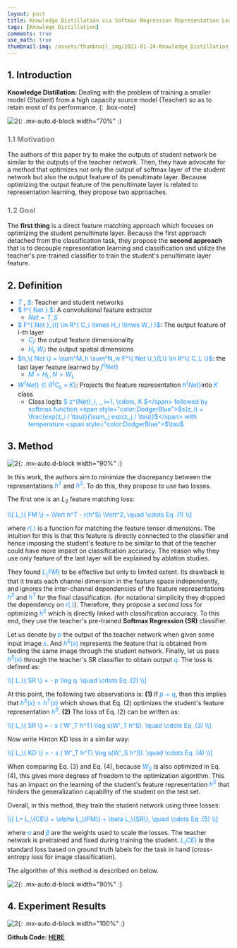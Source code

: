 ```yaml
---
layout: post
title: Knowledge Distillation via Softmax Regression Representation Learning
tags: [Knowlege Distillation]
comments: true
use_math: true
thumbnail-img: /assets/thumbnail_img/2021-01-24-Knowledge_Distillation_via_Softmax_Regression_Representation_Learning/post.png
---
```


## 1. Introduction  
**Knowledge Distillation:** Dealing with the problem of training a smaller model (Student) from a high capacity source model (Teacher) so as to retain most of its performance. 
{: .box-note}


![2](https://da2so.github.io/assets/post_img/2021-01-24-Knowledge_Distillation_via_Softmax_Regression_Representation_Learning/1.png){: .mx-auto.d-block width="70%" :}


### <span style="color:gray"> 1.1 Motivation </span>

The authors of this paper try to make the outputs of student network be similar to the outputs of the teacher network. Then, they have advocate for a method that optimizes not only the output of softmax layer of the student network but also the output feature of its penultimate layer. Because optimizing the output feature of the penultimate layer is related to representation learning, they propose two approaches.


### <span style="color:gray"> 1.2 Goal </span>

The **first thing** is a direct feature matching approach which focuses on optimizing the student penultimate layer. Because the first approach detached from the classification task, they propose the **second approach** that is to decouple representation learning and classification and utilize the teacher's pre-trained classifier to train the student's penultimate layer feature.


## 2. Definition


- <span style="color:DodgerBlue">$T$</span> , <span style="color:DodgerBlue">$S$</span>: Teacher and student networks
- <span style="color:DodgerBlue">$ f^\{ Net \} $</span>: A convolutional feature extractor
    - <span style="color:DodgerBlue">$Net = { T, S }$</span>
- <span style="color:DodgerBlue">$ F^\{ Net \}_{i} \in R^\{ C_i \times H_i \times W_i \}$</span>: The output feature of i-th layer
    - <span style="color:DodgerBlue">$C_i$</span>: the output feature dimensionality
    - <span style="color:DodgerBlue">$H_i, \, W_i$</span>: the output spatial dimensions
- <span style="color:DodgerBlue">$h_\{ Net \} = \sum^M_h \sum^N_w F^\{ Net \}_\{L\} \in R^\{ C_L \}$</span>: the last layer feature learned by <span style="color:DodgerBlue">$f^\{ Net \}$</span>
    - <span style="color:DodgerBlue">$M = H_L, \, N = W_L$</span>
- <span style="color:DodgerBlue">$W^\{ Net \} \in R^\{ C_L \times K \}$</span>: Projects the feature representation <span style="color:DodgerBlue">$h^\{Net\}$</span>into <span style="color:DodgerBlue">$K$</span> class 
    - Class logits <span style="color:DodgerBlue">$ z^\{Net\}_i, \,\, i=1, \cdots, K $</span> followed by softmax function <span style="color:DodgerBlue">$s(z_i) =  \frac{exp(z_i / \tau)}{\sum_j exp(z_j / \tau)}$</span> with temperature <span style="color:DodgerBlue">$\tau$</span>



## 3. Method

![2](https://da2so.github.io/assets/post_img/2021-01-24-Knowledge_Distillation_via_Softmax_Regression_Representation_Learning/2.png){: .mx-auto.d-block width="90%" :}


In this work, the authors aim to minimize the discrepancy between the representations <span style="color:DodgerBlue">$h^T$</span> and <span style="color:DodgerBlue">$h^S$</span>. To do this, they propose to use two losses. 

The first one is an $L_2$ feature matching loss:


<span style="color:DodgerBlue">
\\[
L_\{ FM \} = \Vert h^T - r(h^S) \Vert^2, \quad \cdots Eq .(1)
\\] </span>

where <span style="color:DodgerBlue">$r(.)$</span> is a function for matching the feature tensor dimensions. The intuition for this is that this feature is directly connected to the classifier and hence imposing the student's feature to be similar to that of the teacher could have more impact on classification accuracy. The reason why they use only feature of the last layer will be explained by ablation studies.


They found <span style="color:DodgerBlue">$L_\{FM\}$</span> to be effective but only to limited extent. Its drawback is that it treats each channel dimension in the feature space independently, and ignores the inter-channel dependencies of the feature representations <span style="color:DodgerBlue">$h^S$</span> and <span style="color:DodgerBlue">$h^T$</span> for the final classification. (for notational simplicity they dropped the dependency on <span style="color:DodgerBlue">$r(.)$</span>). Therefore, they propose a second loss for optimizing <span style="color:DodgerBlue">$h^S$</span> which is directly linked with classification accuracy. To this end, they use the teacher's pre-trained **Softmax Regression (SR)** classifier.


Let us denote by <span style="color:DodgerBlue">$p$</span> the output of the teacher network when given some input image <span style="color:DodgerBlue">$x$</span>. And <span style="color:DodgerBlue">$h^S(x)$</span> represents the feature that is obtained from feeding the same image through the student network. Finally, let us pass <span style="color:DodgerBlue">$h^S(x)$</span> through the teacher's SR classifier to obtain output <span style="color:DodgerBlue">$q$</span>. The loss is defined as:

<span style="color:DodgerBlue">
\\[
L_\{ SR \} = - p \log q.  \quad \cdots Eq .(2)
\\] </span>

At this point, the following two observations is: **(1)** If <span style="color:DodgerBlue">$p=q$</span>, then this implies that <span style="color:DodgerBlue">$h^S(x) = h^T(x)$</span> which shows that Eq. (2) optimizes the student's feature representation <span style="color:DodgerBlue">$h^S$</span>. **(2)** The loss of Eq. (2) can be written as:

<span style="color:DodgerBlue">
\\[
L_\{ SR \} = - s ( W'_T h^T) \log s(W'_T h^S).  \quad \cdots Eq .(3)
\\] </span>

Now write Hinton KD loss in a similar way:

<span style="color:DodgerBlue">
\\[
L_\{ KD \} = - s ( W'_T h^T) \log s(W'_S h^S).  \quad \cdots Eq .(4)
\\] </span>


When comparing Eq. (3) and Eq. (4), because <span style="color:DodgerBlue">$W_S$</span> is also optimized in Eq. (4), this gives more degrees of freedom to the optimization algorithm. This has an impact on the learning of the student's feature representation <span style="color:DodgerBlue">$h^S$</span> that hinders the generalization capability of the student on the test set.

Overall, in this method, they train the student network using three losses:

<span style="color:DodgerBlue">
\\[
L= L_\{CE\} + \alpha L_\{FM\} + \beta L_\{SR\},  \quad \cdots Eq .(5)
\\] </span>

where <span style="color:DodgerBlue">$\alpha$</span> and  <span style="color:DodgerBlue">$\beta$</span> are the weights used to scale the losses. The teacher network is pretrained and fixed during training the student. <span style="color:DodgerBlue">$L_\{CE\}$</span> is the standard loss based on ground truth labels for the task in hand (cross-entropy loss for image classification).

The algorithm of this method is described on below.

![2](https://da2so.github.io/assets/post_img/2021-01-24-Knowledge_Distillation_via_Softmax_Regression_Representation_Learning/3.png){: .mx-auto.d-block width="90%" :}


## 4. Experiment Results

![2](https://da2so.github.io/assets/post_img/2021-01-24-Knowledge_Distillation_via_Softmax_Regression_Representation_Learning/4.png){: .mx-auto.d-block width="100%" :}



**Github Code: [HERE](https://github.com/da2so/Knowledge-Distillation-via-Softmax-Regression-Representation-Learning)**